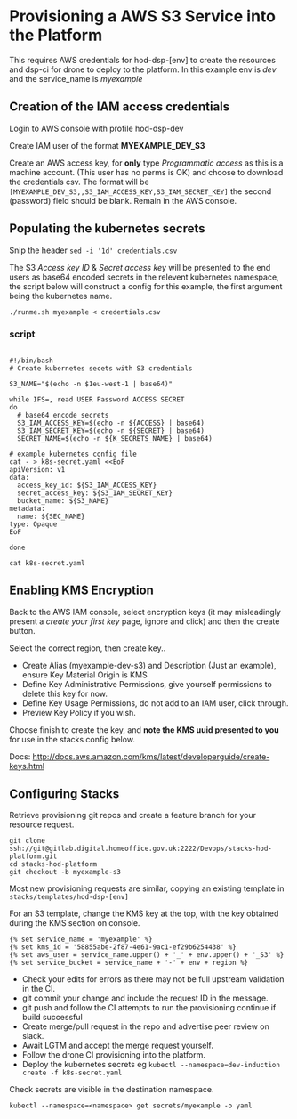 # Provisioning a AWS S3 Service into the Platform

This requires AWS credentials for hod-dsp-[env] to create the resources and dsp-ci for drone to deploy to the platform. In this example env is _dev_ and the service_name is _myexample_

## Creation of the IAM access credentials

Login to AWS console with profile hod-dsp-dev

Create IAM user of the format **MYEXAMPLE_DEV_S3** 

Create an AWS access key, for **only** type _Programmatic access_ as this is a machine account. (This user has no perms is OK) and choose to download the credentials csv. The format will be ``` [MYEXAMPLE_DEV_S3,,S3_IAM_ACCESS_KEY,S3_IAM_SECRET_KEY]``` the second (password) field should be blank. Remain in the AWS console.

## Populating the kubernetes secrets

Snip the header ```sed -i '1d' credentials.csv```

The S3 _Access key ID_ & _Secret access key_ will be presented to the end users as base64 encoded secrets in the relevent kubernetes namespace, the script below will construct a config for this example, the first argument being the kubernetes name.

```
./runme.sh myexample < credentials.csv
```

### script
```

#!/bin/bash
# Create kubernetes secets with S3 credentials

S3_NAME="$(echo -n $1eu-west-1 | base64)"

while IFS=, read USER Password ACCESS SECRET
do
  # base64 encode secrets
  S3_IAM_ACCESS_KEY=$(echo -n ${ACCESS} | base64)
  S3_IAM_SECRET_KEY=$(echo -n ${SECRET} | base64)
  SECRET_NAME=$(echo -n ${K_SECRETS_NAME} | base64)

# example kubernetes config file
cat - > k8s-secret.yaml <<EoF 
apiVersion: v1
data:
  access_key_id: ${S3_IAM_ACCESS_KEY}
  secret_access_key: ${S3_IAM_SECRET_KEY}
  bucket_name: ${S3_NAME}
metadata:
  name: ${SEC_NAME}
type: Opaque
EoF

done

cat k8s-secret.yaml
```



## Enabling KMS Encryption


Back to the AWS IAM console, select encryption keys (it may misleadingly present a _create your first key_ page, ignore and click) and then the create button.

Select the correct region, then create key..

* Create Alias (myexample-dev-s3) and Description  (Just an example), ensure Key Material Origin is KMS 
* Define Key Administrative Permissions, give yourself permissions to delete this key for now.
* Define Key Usage Permissions, do not add to an  IAM user, click through.
* Preview Key Policy if you wish.

Choose finish to create the key, and **note the KMS uuid presented to you** for use in the stacks config below. 

Docs: http://docs.aws.amazon.com/kms/latest/developerguide/create-keys.html


## Configuring Stacks

Retrieve provisioning git repos and create a feature branch for your resource request.


```
git clone ssh://git@gitlab.digital.homeoffice.gov.uk:2222/Devops/stacks-hod-platform.git
cd stacks-hod-platform
git checkout -b myexample-s3
```

Most new provisioning requests are similar, copying an existing template in ```stacks/templates/hod-dsp-[env]``` 

For an S3 template, change the KMS key at the top, with the key obtained during the KMS section on console.


```
{% set service_name = 'myexample' %}
{% set kms_id = '58855abe-2f87-4e61-9ac1-ef29b6254438' %}
{% set aws_user = service_name.upper() + '_' + env.upper() + '_S3' %}
{% set service_bucket = service_name + '-' + env + region %}
```

* Check your edits for errors as there may not be full upstream validation in the CI.
* git commit your change and include the request ID in the message.
* git push and follow the CI attempts to run the provisioning continue if build successful 
* Create merge/pull request in the repo and advertise peer review on slack.
* Await LGTM and accept the merge request yourself.
* Follow the drone CI provisioning into the platform.
* Deploy the kubernetes secrets  eg ```kubectl --namespace=dev-induction create -f k8s-secret.yaml```

Check secrets are visible in the destination namespace.

```
kubectl --namespace=<namespace> get secrets/myexample -o yaml
```


















